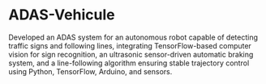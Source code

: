 # ADAS-Vehicule
Developed an ADAS system for an autonomous robot capable of detecting traffic signs and following lines, integrating TensorFlow-based computer vision for sign recognition, an ultrasonic sensor-driven automatic braking system, and a line-following algorithm ensuring stable trajectory control using Python, TensorFlow, Arduino, and sensors.
